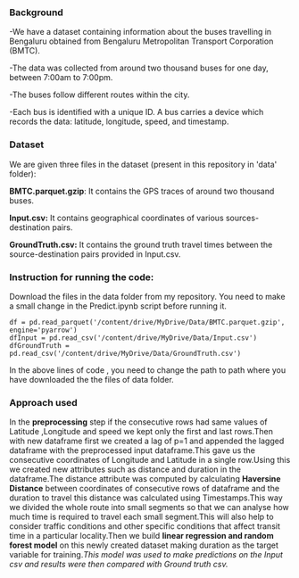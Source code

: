 ### Background

-We have a dataset containing information about the buses travelling in Bengaluru obtained from Bengaluru Metropolitan Transport Corporation (BMTC).

-The data was collected from around two thousand buses for one day, between 7:00am to 7:00pm.

-The buses follow different routes within the city.

-Each bus is identified with a unique ID. A bus carries a device which records the data: latitude, longitude, speed, and timestamp.

### Dataset
We are given three files in the dataset (present in this repository in 'data' folder):

**BMTC.parquet.gzip**: It contains the GPS traces of around two thousand buses.

**Input.csv:** It contains geographical coordinates of various sources-destination pairs.

**GroundTruth.csv:** It contains the ground truth travel times between the source-destination pairs provided in Input.csv. 

### Instruction for running the code:

Download the files in the data folder from my repository. You need to make a small change in the Predict.ipynb script before running it.

```
df = pd.read_parquet('/content/drive/MyDrive/Data/BMTC.parquet.gzip', engine='pyarrow') 
dfInput = pd.read_csv('/content/drive/MyDrive/Data/Input.csv')
dfGroundTruth = pd.read_csv('/content/drive/MyDrive/Data/GroundTruth.csv')
```


In the above lines of code , you need to change the  path  to path where you have downloaded the the files of data folder.
                                                                     
### Approach used

In the **preprocessing** step if the consecutive rows had same values of Latitude ,Longitude and speed we kept only the first and last rows.Then with new dataframe first we created a lag of p=1 and appended the lagged dataframe with the preprocessed input dataframe.This gave us the consecutive coordinates of Longitude and Latitude in a single row.Using this we created new attributes such as distance and duration in the dataframe.The distance attribute was computed by calculating **Haversine Distance** between coordinates of consecutive rows of dataframe and the duration to travel this distance was calculated using Timestamps.This way we divided the whole route into small segments so that we can analyse how much time is required to travel each small segment.This will also help to consider traffic conditions and other specific conditions that affect transit time in a particular locality.Then we build **linear regression and random forest model** on this newly created dataset making duration as the target variable for training.*This model was used to make predictions on the Input csv and results were then compared with Ground truth csv.*
